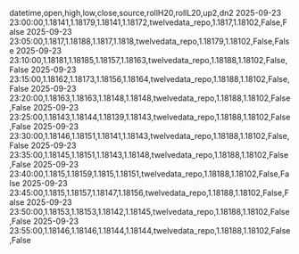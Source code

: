 datetime,open,high,low,close,source,rollH20,rollL20,up2,dn2
2025-09-23 23:00:00,1.18141,1.18179,1.18141,1.18172,twelvedata_repo,1.1817,1.18102,False,False
2025-09-23 23:05:00,1.1817,1.18188,1.1817,1.1818,twelvedata_repo,1.18179,1.18102,False,False
2025-09-23 23:10:00,1.18181,1.18185,1.18157,1.18163,twelvedata_repo,1.18188,1.18102,False,False
2025-09-23 23:15:00,1.18162,1.18173,1.18156,1.18164,twelvedata_repo,1.18188,1.18102,False,False
2025-09-23 23:20:00,1.18163,1.18163,1.18148,1.18148,twelvedata_repo,1.18188,1.18102,False,False
2025-09-23 23:25:00,1.18143,1.18144,1.18139,1.18143,twelvedata_repo,1.18188,1.18102,False,False
2025-09-23 23:30:00,1.18146,1.18151,1.18141,1.18143,twelvedata_repo,1.18188,1.18102,False,False
2025-09-23 23:35:00,1.18145,1.18151,1.18143,1.18148,twelvedata_repo,1.18188,1.18102,False,False
2025-09-23 23:40:00,1.1815,1.18159,1.1815,1.18151,twelvedata_repo,1.18188,1.18102,False,False
2025-09-23 23:45:00,1.1815,1.18157,1.18147,1.18156,twelvedata_repo,1.18188,1.18102,False,False
2025-09-23 23:50:00,1.18153,1.18153,1.18142,1.18145,twelvedata_repo,1.18188,1.18102,False,False
2025-09-23 23:55:00,1.18146,1.18146,1.18144,1.18144,twelvedata_repo,1.18188,1.18102,False,False
